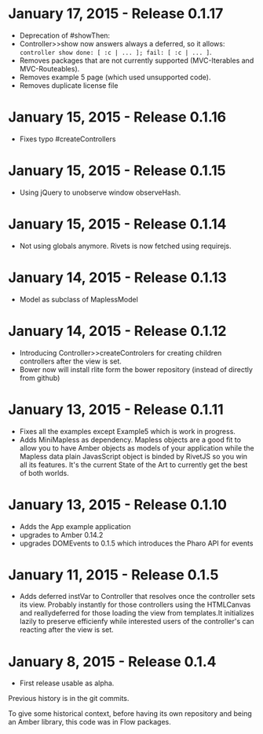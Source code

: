 January 17, 2015 - Release 0.1.17
===================================

* Deprecation of #showThen:
* Controller>>show now answers always a deferred, so it allows: `controller show done: [ :c | ... ]; fail: [ :c | ... ]`.
* Removes packages that are not currently supported (MVC-Iterables and MVC-Routeables).
* Removes example 5 page (which used unsupported code).
* Removes duplicate license file


January 15, 2015 - Release 0.1.16
===================================

* Fixes typo #createControllers

January 15, 2015 - Release 0.1.15
===================================

* Using jQuery to unobserve window observeHash.

January 15, 2015 - Release 0.1.14
===================================

* Not using globals anymore. Rivets is now fetched using requirejs.

January 14, 2015 - Release 0.1.13
===================================

* Model as subclass of MaplessModel

January 14, 2015 - Release 0.1.12
===================================

* Introducing Controller>>createControlers for creating children controllers after the view is set.
* Bower now will install rlite form the bower repository (instead of directly from github)

January 13, 2015 - Release 0.1.11
===================================

* Fixes all the examples except Example5 which is work in progress.
* Adds MiniMapless as dependency. Mapless objects are a good fit to allow you to have Amber objects as models of your application while the Mapless data plain JavasScript object is binded by RivetJS so you win all its features. It's the current State of the Art to currently get the best of both worlds.

January 13, 2015 - Release 0.1.10
===================================

* Adds the App example application
* upgrades to Amber 0.14.2
* upgrades DOMEvents to 0.1.5 which introduces the Pharo API for events


January 11, 2015 - Release 0.1.5
===================================

* Adds deferred instVar to Controller that resolves once the controller sets its view. Probably instantly for those controllers using the HTMLCanvas and reallydeferred for those loading the view from templates.It initializes lazily to preserve efficienfy while interested users of the controller's can reacting after the view is set.

January 8, 2015 - Release 0.1.4
===================================

* First release usable as alpha.

Previous history is in the git commits.

To give some historical context, before having its own repository and being an Amber library, this code was in Flow packages.